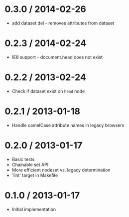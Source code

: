
0.3.0 / 2014-02-26
==================

 * add dataset.del - removes attributes from dataset

0.2.3 / 2014-02-24
==================

 * IE8 support - document.head does not exist

0.2.2 / 2013-02-24 
==================

 * Check if dataset exist on `head` node

0.2.1 / 2013-01-18 
==================

 * Handle camelCase attribute names in legacy browsers

0.2.0 / 2013-01-17 
==================

 * Basic tests
 * Chainable set API
 * More efficient nodeset vs. legacy determination
 * 'lint' target in Makefile

0.1.0 / 2013-01-17 
==================

 * Initial implementation
